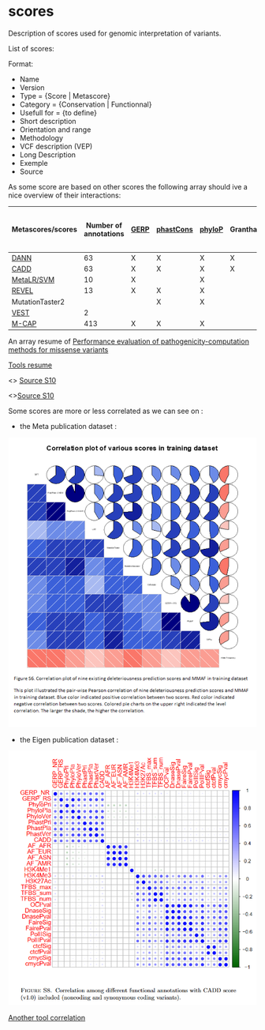 # scores

Description of scores used for genomic interpretation of variants.

List of scores:

Format:
* Name
* Version
* Type = {Score | Metascore}
* Category = {Conservation | Functionnal}
* Usefull for = {to define}
* Short description
* Orientation and range
* Methodology
* VCF description (VEP)
* Long Description
* Exemple
* Source


As some score are based on other scores the following array should ive a nice overview of their interactions:

| Metascores/scores | Number of annotations | [GERP](GERP.md) | [phastCons](phyloP_PhasCons.md) | [phyloP](phyloP_PhasCons.md) | Grantham | [SIFT](SIFT.md) | [PolyPhen](polyphen2.md) | [MutationTaster](MutationTaster.md) | [MutationAssessor](MutationAssessor.md) | [FATHMM](FATHMM.md) | [LRT](LRT.md) | [SiPhy](SiPhy.md) | 1000G AF | ESP AF | ClinVar | HGMD | gnomAD/BRAVO variant density | [VEST](VEST.md) | [PROVEAN](PROVEAN.md) | [MutPred](MutPred.md) | Gene Annotation? | bstatistic | mirSVR | targetScan | chromHMM | Encode expresion | Encode  nucleosome position | Encode  histone modification | Encode open chromatine | Encode DNAse hypersensitiv | Encode promoter-associated regulatory features | JASPAR | Segway | tOverlapMotifs | TFBS | mutationDensity | nearestMutation | dbscSNV | GC | CpG | NNSplice  | [CADD](CADD.md) |  [MetaLR/SVM](Meta.md)  | multiple-sequence alignment | RVIS24 | PAM250 | BLOSUME62 |
| - | - | - | - | - | - | - | - | - | - | - | - | - | - | - | - | - | - | - | - | - | - | - | - | - | - | - | - | - | - | - | - | - | - | - | - | - | - | - | - | - | -  | - | - | - | - | - | - |
| [DANN](DANN.md)  | 63 |  X | X | X | X | X |  |  |  |  |  |  | X | X |  |  | X |  |  |  | X | X | X | X | X | X | X | X | X | X |  |  | X | X | X | X | X | X | X | X |   |  |  |  |  |  |  | 
| [CADD](CADD.md)  | 63 |  X | X | X | X | X |  |  |  |  |  |  | X | X |  |  | X |  |  |  | X | X | X | X | X | X | X | X | X | X |  |  | X | X | X | X | X | X | X | X |   |  |  |  |  |  |  | 
| [MetaLR/SVM](Meta.md)  | 10 |  X |  | X |  | X | X | X | X | X | X | X | X |  |  |  |  |  |  |  |  |  |  |  |  |  |  |  |  |  |  |  |  |  |  |  |  |  |  |  |   |  |  |  |  |  |   |
| [REVEL](REVEL.md)  | 13 |  X | X | X |  | X | X | X | X | X | X | X |  |  |  |  |  | X | X | X |  |  |  |  |  |  |  |  |  |  |  |  |  |  |  |  |  |  |  |  |   |  |  |  |  |  |   |
| MutationTaster2 |  |  | X | X |  |  |  |  |  |  |  |  | X |  | X | X |  |  |  |  |  |  |  |  |  |  |  | X |  | X | X | X |  |  |  |  |  |  |  |  | X  |  |  |  |  |  |   |
| [VEST](VEST.md)  | 2 |   |   |   |  |  |  |  |  |  |  |  |  | X |  | X |  |  |  |  |  |  |  |  |  |  |  |  |  |  |  |  |  |  |  |  |  |  |  |  |   |  |  |  |  |  |   |
| [M-CAP](M-CAP.mk) | 413 | X | X | X |  | X | X | X | X | X | X | X |  |  |  |  |  |  |  |  |  |  |  |  |  |  |  |  |  |  |  |  |  |  |  |  |  |  |  |  |  | X | X | 397 | X | X | X  |

An array resume of [Performance evaluation of pathogenicity-computation methods for missense variants](https://www.ncbi.nlm.nih.gov/pmc/articles/PMC6125674/)

<a href="https://github.com/mlebeur/scores/blob/main/Tools%20summary.pdf">Tools resume</a>

<> [Source S10](https://www.ncbi.nlm.nih.gov/pmc/articles/PMC6125674/)

<>[Source S10](https://www.ncbi.nlm.nih.gov/pmc/articles/PMC6125674/)

Some scores are more or less correlated as we can see on :

* the Meta publication dataset :  

![Meta sores correlation plot](Meta_correlation_plot.png)

* the Eigen publication dataset :  

![Eigen scores corelation plot](Eigen_correlation_plot_scores.png)

<a href="https://github.com/mlebeur/scores/blob/main/Supplementary%20Figure%20S10%20Spearman%20rank%20correlation%20coefficient%20based%20on%20three%20benchmark%20datasets.pdf">Another tool correlation</a>
